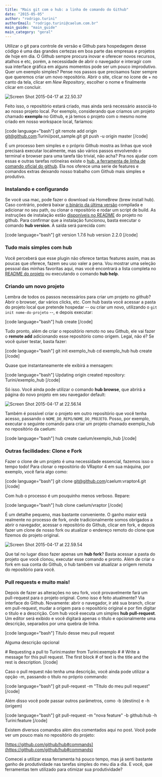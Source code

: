 ```yaml
---
title: "Mais git com o hub: a linha de comando do Github"
date: "2015-05-05"
author: "rodrigo.turini"
authorEmail: "rodrigo.turini@caelum.com.br"
main_guide: "main_guide"
main_category: "geral"
---
```


Utilizar o git para controle de versão e Github para hospedagem desse código é uma das grandes certezas em boa parte das empresas e projetos de hoje em dia. O Github sempre procura inovar e oferecer novos recursos, atalhos e etc, porém, a necessidade de abrir o navegador e interagir com sua interface gráfica em alguns momentos pode ser um pouco improdutivo. Quer um exemplo simples? Pense nos passos que precisamos fazer sempre que queremos criar um novo repositório. Abrir o site, clicar no ícone de + no canto da tela, clicar em _New Repository_, escolher o nome e finalmente clicar em concluir.

![Screen Shot 2015-04-17 at 22.50.37](https://blog.caelum.com.br/wp-content/uploads/2050/04/Screen-Shot-2015-04-17-at-22.50.37.png)

Feito isso, o repositório estará criado, mas ainda será necessário associá-lo ao nosso projeto local. Por exemplo, considerando que criamos um projeto chamado **exemplo** no Github, e já temos o projeto com o mesmo nome criado em nosso workspace local, faríamos:

\[code language="bash"\] git remote add origin git@github.com:Turini/post\_sample.git git push -u origin master \[/code\]

É um processo bem simples e o próprio Github mostra as linhas que você precisará executar localmente, mas são vários passos envolvendo o terminal e browser para uma tarefa tão trivial, não acha? Pra nos ajudar com essas e outras tarefas rotineiras existe o [hub, a ferramenta de linha de comando oficial do github](https://github.com/github/hub). Ela nos oferece uma serie de features e comandos extras deixando nosso trabalho com Github mais simples e produtivo.

### Instalando e configurando

Se você usa mac, pode fazer o download via HomeBrew (brew install hub). Caso contrário, poderá baixar [o binário da última versão](https://github.com/github/hub/releases) compilada e adicionar no seu path, ou clonar o repositório e rodar um script de build. As instruções de instalação estão [disponíveis no README](https://github.com/github/hub#installation) do projeto no github. Para confirmar que a instalação funcionou, basta executar o comando **hub version**. A saída será parecida com:

\[code language="bash"\] git version 1.7.6 hub version 2.2.0 \[/code\]

### Tudo mais simples com hub

Você perceberá que esse plugin não oferece tantas features assim, mas as poucas que oferece, fazem seu uso valer a pena. Vou mostrar uma seleção pessoal das minhas favoritas aqui, mas você encontrará a lista completa no [README do projeto](https://github.com/github/hub#commands) ou executando o comando **hub help**.

### Criando um novo projeto

Lembra de todos os passos necessários para criar um projeto no github? Abrir o browser, dar vários clicks, etc. Com hub basta você acessar a pasta do projeto local que pretende hospedar -- ou criar um novo, utilizando o `git init nome-do-projeto` --, e depois executar:

\[code language="bash"\] hub create \[/code\]

Tudo pronto, além de criar o repositório remoto no seu Github, ele vai fazer o **remote add** adicionando esse repositório como origem. Legal, não é? Se você quiser testar, basta fazer:

\[code language="bash"\] git init exemplo\_hub cd exemplo\_hub hub create \[/code\]

Quase que instantaneamente ele exibirá a mensagem:

\[code language="bash"\] Updating origin created repository: Turini/exemplo\_hub \[/code\]

Só isso. Você ainda pode utilizar o comando **hub browse**, que abrirá a página do novo projeto em seu navegador default:

![Screen Shot 2015-04-17 at 22.56.14](https://blog.caelum.com.br/wp-content/uploads/2050/04/Screen-Shot-2015-04-17-at-22.56.14.png)

Também é possível criar o projeto em outro repositório que você tenha acesso, passando o `NOME_DO_REPO/NOME_DO_PROJETO`. Posso, por exemplo, executar o seguinte comando para criar um projeto chamado exemplo\_hub no repositório da caelum:

\[code language="bash"\] hub create caelum/exemplo\_hub \[/code\]

### Outras facilidades: Clone e Fork

Fazer o clone de um projeto é uma necessidade essencial, fazemos isso o tempo todo! Para clonar o repositório do VRaptor 4 em sua máquina, por exemplo, você faria algo como:

\[code language="bash"\] git clone git@github.com/caelum:vraptor4.git \[/code\]

Com hub o processo é um pouquinho menos verboso. Repare:

\[code language="bash"\] hub clone caelum/vraptor \[/code\]

É um detalhe pequeno, mas bastante conveniente. O ganho maior está realmente no processo de fork, onde tradicionalmente somos obrigados a abrir o navegador, acessar o repositório do Github, clicar em fork, e depois fazer um clone de nosso fork ou atualizar o endereço remoto do clone que fizemos do projeto original.

![Screen Shot 2015-04-17 at 22.59.54](https://blog.caelum.com.br/wp-content/uploads/2050/04/Screen-Shot-2015-04-17-at-22.59.54.png)

Que tal no lugar disso fazer apenas um **hub fork**? Basta acessar a pasta do projeto que você clonou, executar esse comando e pronto. Além de criar o fork em sua conta do Github, o hub também vai atualizar a origem remota do repositório para você.

### Pull requests e muito mais!

Depois de fazer as alterações no seu fork, você provavelmente fará um pull-request para o projeto original. Como isso é feito atualmente? Via interface do Github. Novamente: abrir o navegador, ir até sua branch, clicar em pull-request, mudar a origem para o repositório original e por fim digitar o titulo e a descrição. Com hub você executa um simples **hub pull-request**. Um editor será exibido e você digitará apenas o título e opcionalmente uma descrição, separados por uma quebra de linha.

\[code language="bash"\] Título desse meu pull request

Alguma descrição opcional

\# Requesting a pull to Turini:master from Turini:exemplo # # Write a message for this pull request. The first block # of text is the title and the rest is description. \[/code\]

Caso o pull request não tenha uma descrição, você ainda pode utilizar a opção -m, passando o título no próprio commando:

\[code language="bash"\] git pull-request -m "Título do meu pull request" \[/code\]

Além disso você pode passar outros parâmetros, como -b (destino) e -h (origem)

\[code language="bash"\] git pull-request -m "nova feature" -b github:hub -h Turini:feature \[/code\]

Existem diversos comandos além dos comentados aqui no post. Você pode ver um pouco mais no repositório do projeto:

[https://github.com/github/hub#commands](https://github.com/github/hub#commands)

Comecei a utilizar essa ferramenta há pouco tempo, mas já senti bastante ganho de produtividade nas tarefas simples do meu dia a dia. E você, que ferramentas tem utilizado para otimizar sua produtividade?

